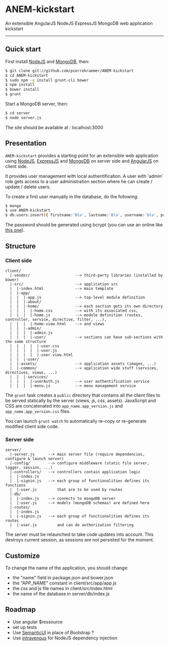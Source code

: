 ANEM-kickstart
==============

An extensible AngularJS NodeJS ExpressJS MongoDB web application kickstart

***

Quick start
-----------

First install [NodeJS](http://nodejs.org/) and [MongoDB](http://www.mongodb.org/), then:

```sh
$ git clone git://github.com/pierrekraemer/ANEM-kickstart
$ cd ANEM-kickstart
$ sudo npm -g install grunt-cli bower
$ npm install
$ bower install
$ grunt
```

Start a MongoDB server, then:

```sh
$ cd server
$ node server.js
```

The site should be available at : localhost:3000


Presentation
------------

`ANEM-kickstart` provides a starting point for an extensible web application using
[NodeJS](http://nodejs.org/), [ExpressJS](http://expressjs.com/) and [MongoDB](http://www.mongodb.org/) on server side
and [AngularJS](https://angularjs.org/) on client side.

It provides user management with local authentification.
A user with 'admin' role gets access to a user administration section where he can create / update / delete users.

To create a first user manually in the database, do the following:

```sh
$ mongo
$ use ANEM-kickstart
$ db.users.insert({ firstname:'Bla', lastname:'Bla', username:'bla', password:'', roles:['user','admin'] })
```

The password should be generated using bcrypt (you can use an online like [this one](http://bcrypthashgenerator.apphb.com/)).


Structure
---------

### Client side

```
client/
  |-vendor/                    --> third-party libraries (installed by bower)
  |-src/                       --> application src
  |  |-index.html              --> main template
  |  |-app/
  |  |  |-app.js               --> top-level module definition
  |  |  |-about/
  |  |  |-home/                --> each section gets its own directory
  |  |  |  |-home.css          --> with its associated css,
  |  |  |  |-home.js           --> module definition (routes, controller, service, directive, filter, ...),
  |  |  |  |-home.view.html    --> and views
  |  |  |-admin/
  |  |  |  |-admin.js
  |  |  |  |-user/             --> sections can have sub-sections with the same structure
  |  |  |  |  |-user.css
  |  |  |  |  |-user.js
  |  |  |  |  |-user.view.html
  |  |  |-user/
  |  |-assets/                 --> application assets (images, ...)
  |  |-common/                 --> application wide stuff (services, directives, views, ...)
  |  |  |-services/
  |  |  |  |-userAuth.js       --> user authentification service
  |  |  |  |-menu.js           --> menu management service
```

The `grunt` task creates a `public` directory that contains all the client files to be served statically by the server (views, js, css, assets).
JavaScript and CSS are concatenated into `app_name.app_version.js` and `app_name.app_version.css` files.

You can launch `grunt watch` to automatically re-copy or re-generate modified client side code.

### Server side

```
server/
  |-server.js      --> main server file (require dependencies, configure & launch server)
  |-config/        --> configure middleware (static file server, logger, session, ...)
  |-controllers/   --> controllers contain application logic
  |  |-index.js
  |  |-signin.js   --> each group of functionalities defines its functions
  |  |-user.js         that are to be used by routes
  |-db/
  |  |-index.js    --> connects to mongoDB server
  |  |-user.js     --> models (mongoDB schemas) are defined here
  |-routes/
  |  |-index.js
  |  |-signin.js   --> each group of functionalities defines its routes
  |  |-user.js         and can do authorization filtering
```

The server must be relaunched to take code updates into account.
This destroys current session, as sessions are not persisted for the moment.


Customize
---------

To change the name of the application, you should change:
- the "name" field in package.json and bower.json
- the "APP_NAME" constant in client/src/app/app.js
- the css and js file names in client/src/index.html
- the name of the database in server/db/index.js


Roadmap
-------

- Use angular $ressource
- set up tests
- Use [SemanticUI](http://semantic-ui.com/) in place of Bootstrap ?
- Use [intravenous](http://www.royjacobs.org/intravenous/) for NodeJS dependency injection 
